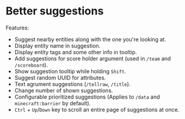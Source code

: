 # Better suggestions

Features:

- Suggest nearby entities along with the one you're looking at.
- Display entity name in suggestion.
- Display entity tags and some other info in tooltip.
- Add suggestions for score holder argument (used in `/team` and `/scoreboard`).
- Show suggestion tooltip while holding `Shift`.
- Suggest random UUID for attributes.
- Text agrument suggestions (`/tellraw`, `/title`).
- Change number of shown suggestions.
- Configurable prioritized suggestions (Applies to `/data` and `minecraft:barrier` by default).
- `Ctrl` + `Up`/`Down` key to scroll an entire page of suggestions at once.